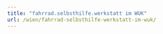 ```yaml
---
title: "fahrrad.selbsthilfe.werkstatt im WUK"
url: /wien/fahrrad-selbsthilfe-werkstatt-im-wuk/
---
```

